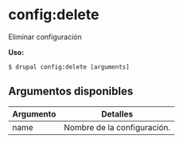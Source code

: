 # config:delete
Eliminar configuración

**Uso:**
```
$ drupal config:delete [arguments] 
```

## Argumentos disponibles
Argumento | Detalles
---------|-------------
name | Nombre de la configuración.
